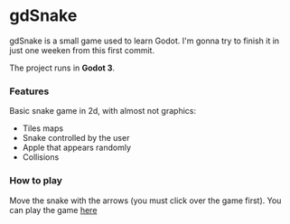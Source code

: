 # gdSnake

gdSnake is a small game used to learn Godot. I'm gonna try to finish it in just one weeken from this first commit. 

The project runs in **Godot 3**.

### Features

Basic snake game in 2d, with almost not graphics:

- Tiles maps
- Snake controlled by the user
- Apple that appears randomly
- Collisions

### How to play

Move the snake with the arrows (you must click over the game first).
You can play the game [here](https://oscaralonsob.github.io/gdSnake/)

